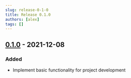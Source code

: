 ```yaml
---
slug: release-0-1-0
title: Release 0.1.0
authors: [alex]
tags: []
---
```


## [0.1.0](https://github.com/julleks/aviauth-api/commits/0.1.0) - 2021-12-08

### Added

* Implement basic functionality for project development
